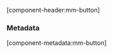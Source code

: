 [component-header:mm-button]

<mm-button-demo></mm-button-demo>

### Metadata
[component-metadata:mm-button]